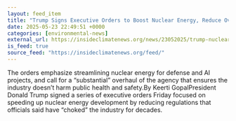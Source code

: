 ```yaml
---
layout: feed_item
title: "Trump Signs Executive Orders to Boost Nuclear Energy, Reduce Oversight"
date: 2025-05-23 22:49:51 +0000
categories: [environmental-news]
external_url: https://insideclimatenews.org/news/23052025/trump-nuclear-energy-executive-orders/
is_feed: true
source_feed: "https://insideclimatenews.org/feed/"
---
```


The orders emphasize streamlining nuclear energy for defense and AI projects, and call for a “substantial” overhaul of the agency that ensures the industry doesn’t harm public health and safety.By Keerti GopalPresident Donald Trump signed a series of executive orders Friday focused on speeding up nuclear energy development by reducing regulations that officials said have “choked” the industry for decades.
